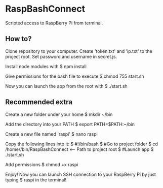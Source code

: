 # RaspBashConnect
Scripted access to RaspBerry Pi from terminal.

## How to?

Clone repository to your computer.
Create 'token.txt' and 'ip.txt' to the project root.
Set password and username in secret.js.

Install node modules with 
$ npm install

Give permissions for the bash file to execute
$ chmod 755 start.sh

Now you can launch the app from the root with
$ ./start.sh

## Recommended extra

Create a new folder under your home
$ mkdir ~/bin

Add the directory into your PATH 
$ export PATH=$PATH:~/bin

Create a new file named 'raspi'
$ nano raspi

Copy the following lines into it:
$ #!/bin/bash
$ #Go to project folder
$ cd /home/<username>/bin/RaspBashConnect  <-- Path to project root
$ #Launch app
$ ./start.sh

Add permissions
$ chmod +x raspi

Enjoy!
Now you can launch SSH connection to your RaspBerry Pi by just typing
$ raspi
in the terminal!
